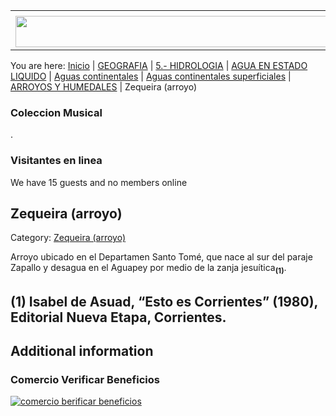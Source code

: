 <table><tbody><tr><td><center></center></td></tr><tr><td><center><a href="https://www.corrientes.gov.ar/" target="_blank"><img src="http://descubrircorrientes.com.ar/2012/index.php/4451-geografia/5-hidrologia/agua-en-estado-liquido/aguas-continentales/aguas-continentales-superficiales/arroyos-y-humedales/banner-corrientes.jpg" width="580" height="50" alt=""></a></center></td></tr></tbody></table>

You are here: [Inicio](http://descubrircorrientes.com.ar/2012/) | [GEOGRAFIA](http://descubrircorrientes.com.ar/2012/index.php/410-geografia) | [5.- HIDROLOGIA](http://descubrircorrientes.com.ar/2012/index.php/417-geografia/5-hidrologia) | [AGUA EN ESTADO LIQUIDO](http://descubrircorrientes.com.ar/2012/index.php/1488-geografia/5-hidrologia/agua-en-estado-liquido) | [Aguas continentales](http://descubrircorrientes.com.ar/2012/index.php/1533-geografia/5-hidrologia/agua-en-estado-liquido/aguas-continentales) | [Aguas continentales superficiales](http://descubrircorrientes.com.ar/2012/index.php/1534-geografia/5-hidrologia/agua-en-estado-liquido/aguas-continentales/aguas-continentales-superficiales) | [ARROYOS Y HUMEDALES](http://descubrircorrientes.com.ar/2012/index.php/1540-geografia/5-hidrologia/agua-en-estado-liquido/aguas-continentales/aguas-continentales-superficiales/arroyos-y-humedales) | Zequeira (arroyo)

### Coleccion Musical

.

### Visitantes en linea

We have 15 guests and no members online

## Zequeira (arroyo)

Category: [Zequeira (arroyo)](http://descubrircorrientes.com.ar/2012/index.php/4451-geografia/5-hidrologia/agua-en-estado-liquido/aguas-continentales/aguas-continentales-superficiales/arroyos-y-humedales/zequeira-arroyo)

Arroyo ubicado en el Departamen Santo Tomé, que nace al sur del paraje Zapallo y desagua en el Aguapey por medio de la zanja jesuítica<sub><strong>(1)</strong></sub>.

## **(1) Isabel de Asuad, “Esto es Corrientes” (1980), Editorial Nueva Etapa, Corrientes**.

## Additional information

### Comercio Verificar Beneficios

[![comercio berificar beneficios](http://descubrircorrientes.com.ar/2012/index.php/4451-geografia/5-hidrologia/agua-en-estado-liquido/aguas-continentales/aguas-continentales-superficiales/arroyos-y-humedales/images/botones_beneficios/comercio_berificar_beneficios.png)](http://descubrircomercio.zapto.org/)
